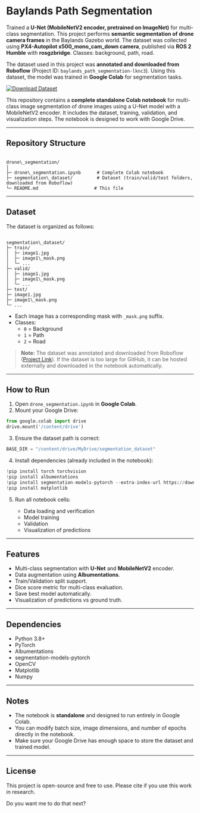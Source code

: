 # Baylands Path Segmentation

Trained a **U-Net (MobileNetV2 encoder, pretrained on ImageNet)** for multi-class segmentation. This project performs **semantic segmentation of drone camera frames** in the Baylands Gazebo world. The dataset was collected using **PX4-Autopilot x500_mono_cam_down camera**, published via **ROS 2 Humble** with **rosgzbridge**. Classes: background, path, road.

The dataset used in this project was **annotated and downloaded from Roboflow** (Project ID: `baylands_path_segmentation-lknc3`). Using this dataset, the model was trained in **Google Colab** for segmentation tasks.  

[![Download Dataset](https://app.roboflow.com/images/download-dataset-badge.svg)](https://universe.roboflow.com/drone-path-planning/baylands_path_segmentation-lknc3)

This repository contains a **complete standalone Colab notebook** for multi-class image segmentation of drone images using a U-Net model with a MobileNetV2 encoder. It includes the dataset, training, validation, and visualization steps. The notebook is designed to work with Google Drive.

---

## Repository Structure

```

drone\_segmentation/
│
├─ drone\_segmentation.ipynb      # Complete Colab notebook
├─ segmentation\_dataset/         # Dataset (train/valid/test folders, downloaded from Roboflow)
└─ README.md                     # This file

```

---

## Dataset

The dataset is organized as follows:

```

segmentation\_dataset/
├─ train/
│  ├─ image1.jpg
│  ├─ image1\_mask.png
│  └─ ...
├─ valid/
│  ├─ image1.jpg
│  ├─ image1\_mask.png
│  └─ ...
├─ test/
├─ image1.jpg
├─ image1\_mask.png
└─ ...

````

- Each image has a corresponding mask with `_mask.png` suffix.
- Classes:
  - `0` = Background
  - `1` = Path
  - `2` = Road

> **Note:** The dataset was annotated and downloaded from Roboflow ([Project Link](https://universe.roboflow.com/drone-path-planning/baylands_path_segmentation-lknc3)). If the dataset is too large for GitHub, it can be hosted externally and downloaded in the notebook automatically.

---

## How to Run

1. Open `drone_segmentation.ipynb` in **Google Colab**.
2. Mount your Google Drive:

```python
from google.colab import drive
drive.mount('/content/drive')
````

3. Ensure the dataset path is correct:

```python
BASE_DIR = "/content/drive/MyDrive/segmentation_dataset"
```

4. Install dependencies (already included in the notebook):

```python
!pip install torch torchvision
!pip install albumentations
!pip install segmentation-models-pytorch --extra-index-url https://download.pytorch.org/whl/cpu
!pip install matplotlib
```

5. Run all notebook cells:

   * Data loading and verification
   * Model training
   * Validation
   * Visualization of predictions

---

## Features

* Multi-class segmentation with **U-Net** and **MobileNetV2** encoder.
* Data augmentation using **Albumentations**.
* Train/Validation split support.
* Dice score metric for multi-class evaluation.
* Save best model automatically.
* Visualization of predictions vs ground truth.

---

## Dependencies

* Python 3.8+
* PyTorch
* Albumentations
* segmentation-models-pytorch
* OpenCV
* Matplotlib
* Numpy

---

## Notes

* The notebook is **standalone** and designed to run entirely in Google Colab.
* You can modify batch size, image dimensions, and number of epochs directly in the notebook.
* Make sure your Google Drive has enough space to store the dataset and trained model.

---

## License

This project is open-source and free to use. Please cite if you use this work in research.

Do you want me to do that next?
```
